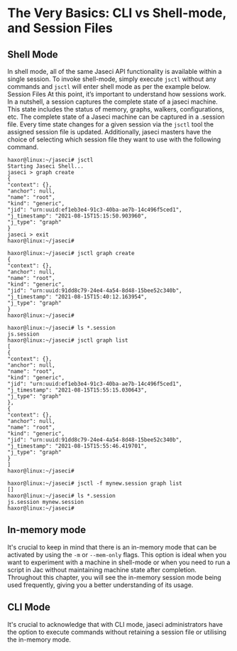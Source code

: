 # The Very Basics: CLI vs Shell-mode, and Session Files

## Shell Mode

In shell mode, all of the same Jaseci API functionality is available within a single session. To invoke shell-mode, simply execute `jsctl` without any commands and `jsctl` will enter shell mode as per the example below. Session Files At this point, it’s important to understand how sessions work. In a nutshell, a session captures the complete state of a jaseci machine. This state includes the status of memory, graphs, walkers, configurations, etc. The complete state of a Jaseci machine can be captured in a .session file. Every time state changes for a given session via the `jsctl` tool the assigned session file is updated. Additionally, jaseci masters have the choice of selecting which session file they want to use with the following command.

```
haxor@linux:~/jaseci# jsctl
Starting Jaseci Shell...
jaseci > graph create
{
"context": {},
"anchor": null,
"name": "root",
"kind": "generic",
"jid": "urn:uuid:ef1eb3e4-91c3-40ba-ae7b-14c496f5ced1",
"j_timestamp": "2021-08-15T15:15:50.903960",
"j_type": "graph"
}
jaseci > exit
haxor@linux:~/jaseci#
```
```
haxor@linux:~/jaseci# jsctl graph create
{
"context": {},
"anchor": null,
"name": "root",
"kind": "generic",
"jid": "urn:uuid:91dd8c79-24e4-4a54-8d48-15bee52c340b",
"j_timestamp": "2021-08-15T15:40:12.163954",
"j_type": "graph"
}
haxor@linux:~/jaseci#
```
```
haxor@linux:~/jaseci# ls *.session
js.session
haxor@linux:~/jaseci# jsctl graph list
[
{
"context": {},
"anchor": null,
"name": "root",
"kind": "generic",
"jid": "urn:uuid:ef1eb3e4-91c3-40ba-ae7b-14c496f5ced1",
"j_timestamp": "2021-08-15T15:55:15.030643",
"j_type": "graph"
},
{
"context": {},
"anchor": null,
"name": "root",
"kind": "generic",
"jid": "urn:uuid:91dd8c79-24e4-4a54-8d48-15bee52c340b",
"j_timestamp": "2021-08-15T15:55:46.419701",
"j_type": "graph"
}
]
haxor@linux:~/jaseci#
```
```
haxor@linux:~/jaseci# jsctl -f mynew.session graph list
[]
haxor@linux:~/jaseci# ls *.session
js.session mynew.session
haxor@linux:~/jaseci#
```

## In-memory mode

It's crucial to keep in mind that there is an in-memory mode that can be activated by using the `-m` or `--mem-only` flags. This option is ideal when you want to experiment with a machine in shell-mode or when you need to run a script in Jac without maintaining machine state after completion. Throughout this chapter, you will see the in-memory session mode being used frequently, giving you a better understanding of its usage.

## CLI Mode

It's crucial to acknowledge that with CLI mode, jaseci administrators have the option to execute commands without retaining a session file or utilising the in-memory mode.
